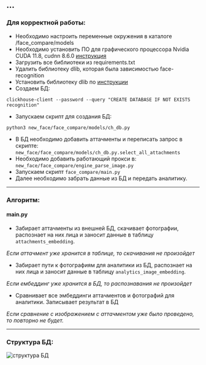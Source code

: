 ## ...

### Для корректной работы:

* Необходимо настроить переменные окружения в каталоге /face_compare/models
* Необходимо установить ПО для графического процессора Nvidia CUDA 11.8, cudnn 8.6.0 [инструкция](https://github.com/Snobik57/new_face/blob/tasks/documents/driver-cuda-cudnn-dlib%20install "CUDA")
* Загрузить все библиотеки из requirements.txt
* Удалить библиотеку dlib, которая была зависимостью face-recognition
* Установить библиотеку dlib по [инструкции](https://github.com/Snobik57/new_face/blob/tasks/documents/driver-cuda-cudnn-dlib%20install "CUDA")
* Создаем БД:
```
clickhouse-client --password --query "CREATE DATABASE IF NOT EXISTS recognition"
```
* Запускаем скрипт для создания БД:
```
python3 new_face/face_compare/models/ch_db.py
```
* В БД необходимо добавить аттачменты и переписать запрос в скрипте:\
 	`new_face/face_compare/models/ch_db.py.select_all_attachments`
* Необходимо добавить работающий прокси в:
	`new_face/face_compare/engine_parse_image.py`
* Запускаем скрипт `face_compare/main.py`
* Далее необходимо забрать данные из БД и передать аналитику.
___

### Алгоритм:
#### main.py
* Забирает аттачменты из внешней БД, скачивает фотографии, распознает на них лица
и заносит данные в таблицу `attachments_embedding`.

*Если аттачмент уже хранится в таблице, то скачивания не произойдет*
* Забирает пути к фотографиям для аналитики из БД, распознает на них лица
и заносит данные в таблицу `analytics_image_embedding`.

*Если ембеддинг уже хранится в БД, то распознавания не произойдет*
* Сравнивает все эмбеддинги аттачментов и фотографий для аналитики. Записывает результат в БД

*Если сравнение с изображением с аттачментом уже было проведено, то повторно не будет.*

---

### Структура БД:

<image src="https://github.com/Snobik57/new_face/blob/single_gpu/image/DB_structure.png" alt="структура БД">
